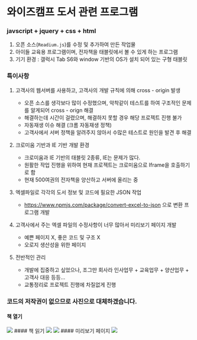# 와이즈캠프 도서 관련 프로그램 

### javscript + jquery + css + html

1. 오픈 소스(`Readium.js`)를 수정 및 추가하여 만든 작업물
2. 아이들 교육용 프로그램이며, 전자책을 태블릿에서 볼 수 있게 하는 프로그램
3. 기기 환경 : 갤럭시 Tab S6와 window 기반의 OS가 설치 되어 있는 구형 태블릿 

### 특이사항

1. 고객사의 웹서버를 사용하고, 고객사의 개발 규칙에 의해 cross - origin 발생
   - 오픈 소스를 생각보다 많이 수정했으며, 악착같이 테스트를 하여 구조적인 문제를 알게되어 cross - orign 해결
   - 해결하는데 시간이 걸렸으며, 해결하지 못할 경우 해당 프로젝트 진행 불가
   - 자동재생 이슈 해결 (크롬 자동재생 정책)
   - 고객사에서 서버 정책을 알려주지 않아서 수많은 테스트로 원인을 발견 후 해결
   
2. 크로미움 기반과 IE 기반 개발 환경
   - 크로미움과 IE 기반의 태블릿 2종류, IE는 문제가 많다.
   - 원활한 작업 진행을 위하여 현재 프로젝트는 크로미움으로 Iframe을 호출하기로 함
   - 현재 500여권의 전자책을 양산하고 서버에 올리는 중
   
3. 엑셀파일로 각각의 도서 정보 및 코드에 필요한 JSON 작업
   - https://www.npmjs.com/package/convert-excel-to-json 으로 변환 프로그램 개발
   
4. 고객사에서 주는 엑셀 파일의 수정사항이 너무 많아서 미리보기 페이지 개발
   - 예쁜 페이지 X, 좋은 코드 및 구조 X
   - 오로지 생산성을 위한 페이지
   
5. 전반적인 관리
   - 개발에 집중하고 싶었으나, 조그만 회사라 인사업무 + 교육업무 + 양산업무 + 고객사 대응 등등...
   - 교통정리로 프로젝트 진행에 차질없게 진행

### 코드의 저작권이 없으므로 사진으로 대체하겠습니다.
#### 책 열기
<img src="https://user-images.githubusercontent.com/45477679/99868424-be0e5100-2c05-11eb-8c04-6764352f5824.png" />
#### 책 읽기 
<img src="https://user-images.githubusercontent.com/45477679/99868427-bf3f7e00-2c05-11eb-816b-9518369da38f.png" />
<img src="https://user-images.githubusercontent.com/45477679/99868428-bfd81480-2c05-11eb-8e10-df003c2a008b.png" />
#### 미리보기 페이지
<img src="https://user-images.githubusercontent.com/45477679/99868426-bea6e780-2c05-11eb-98ee-5001c1b9d34b.png" />
